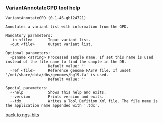### VariantAnnotateGPD tool help
	VariantAnnotateGPD (0.1-46-gb124721)
	
	Annotates a variant list with information from the GPD.
	
	Mandatory parameters:
	  -in <file>       Input variant list.
	  -out <file>      Output variant list.
	
	Optional parameters:
	  -psname <string> Processed sample name. If set this name is used instead of the file name to find the sample in the DB.
	                   Default value: ''
	  -ref <file>      Reference genome FASTA file. If unset '/mnt/share/data/dbs/genomes/hg19.fa' is used.
	                   Default value: ''
	
	Special parameters:
	  --help           Shows this help and exits.
	  --version        Prints version and exits.
	  --tdx            Writes a Tool Defition Xml file. The file name is the application name appended with '.tdx'.
	
[back to ngs-bits](https://github.com/marc-sturm/ngs-bits)